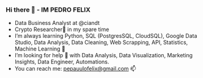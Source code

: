 ### Hi there 👋 - IM PEDRO FELIX

- Data Business Analyst at @ciandt </n></n>
- Crypto Researcher🦄 in my spare time</n></n>
- I’m always learning Python, SQL (PostgresSQL, CloudSQL), Google Data Studio, Data Analysis, Data Cleaning, Web Scrapping, API, Statistics, Machine Learning 🌱</n></n>
- I’m looking for help 🤔 with Data Analysis, Data Visualization, Marketing Insights, Data Engineer, Automations.</n></n>
- You can reach me: pepauulofelix@gmail.com 📫 </n></n>
</n>
